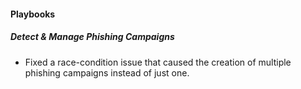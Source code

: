
#### Playbooks
##### Detect & Manage Phishing Campaigns
- Fixed a race-condition issue that caused the creation of multiple phishing campaigns instead of just one.
